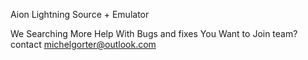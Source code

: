 Aion Lightning Source + Emulator

We Searching More Help With Bugs and fixes You Want to Join team? contact michelgorter@outlook.com
